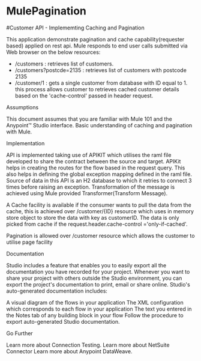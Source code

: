 # MulePagination

#Customer API - Implememting Caching and Pagination

This application demonstrate pagination and cache capability(requester based) applied on rest api.
Mule responds to end user calls submitted via Web browser on the below resources:

- /customers : retrieves list of customers.
- /customers?postcde=2135 : retrieves list of customers with postcode 2135
- /customer/1 : gets a single customer from database with ID equal to 1.
                this process allows customer to retrieves cached customer details based on the 'cache-control' passed in header request.

Assumptions

This document assumes that you are familiar with Mule 101 and the Anypoint™ Studio interface. Basic understanding of caching and pagination with Mule.

Implementation

API is implemented taking use of APIKIT which utilises the raml file developed to share the contract between the source and target.
APIKit helps in creating the routes for the flow based in the request query. This also helps in defining the global exception mapping defined in the raml file. 
Source of data in this API is an H2 database to which it retries to connect 3 times before raising an exception. Transformation of the message is achieved using Mule provided Transformer(Transform Message).

A Cache facility is available if the consumer wants to pull the data from the cache, this is achieved over /customer/{ID} resource which uses in memory store object to store the data with key as customerID. The data is only picked from cache if the request.header.cache-control ='only-if-cached'.

Pagination is allowed over /customer resource which allows the customer to utilise page facility 

Documentation

Studio includes a feature that enables you to easily export all the documentation you have recorded for your project. Whenever you want to share your project with others outside the Studio environment, you can export the project's documentation to print, email or share online. Studio's auto-generated documentation includes:

A visual diagram of the flows in your application
The XML configuration which corresponds to each flow in your application
The text you entered in the Notes tab of any building block in your flow
Follow the procedure to export auto-generated Studio documentation.

Go Further

Learn more about Connection Testing.
Learn more about NetSuite Connector
Learn more about Anypoint DataWeave.
